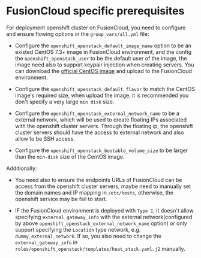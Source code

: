 # FusionCloud specific prerequisites

For deployment openshift cluster on FusionCloud, you need to configure and ensure flowing options
in the `group_vars/all.yml` file:

- Configure the `openshift_openstack_default_image_name` option to be an existed CentOS 7.3+ image
  in FusionCloud environment, and the config the `openshift_openstack_user` to be the default user
  of the image, the image need also to support keypair injection when creating servers. You can
  download the [official CentOS image](https://cloud.centos.org/centos/7/images/) and upload to
  the FusionCloud environment.

- Configure the `openshift_openstack_default_flavor` to match the CentOS image's required size,
  when upload the image, it is recommended you don't specify a very large `min disk` size.

- Configure the `openshift_openstack_external_network_name` to be a external network, which
  will be used to create floating IPs associated with the openshift cluster servers. Through
  the floating ip, the openshift cluster servers should have the access to external network
  and also allow to be SSH access.

- Configure the `openshift_openstack_bootable_volume_size` to be larger than the `min-disk` size of
  the CentOS image.

Additionally:

- You need also to ensure the endpoints URLs of FusionCloud can be access from the openshift cluster
  servers, maybe need to manually set the domain names and IP mapping in `/etc/hosts`, otherwise, the
  openshift service may be fail to start.

- IF the FusionCloud environment is deployed with `Type I`, it doesn't allow specifying
  `external_gateway_info` with the external network(configured by above `openshift_openstack_external_network_name` option)
  or only support specifying the `Location` type network, e.g. `dummy_external_network`. If so, you also need to change
  the `external_gateway_info` in `roles/openshift_openstack/templates/heat_stack.yaml.j2` manually.
